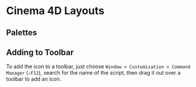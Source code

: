 # Cinema 4D Layouts

## Palettes

## Adding to Toolbar

To add the icon to a toolbar, just choose `Window > Customization > Command Manager` (`⇧F12`), search for the name of the script, then drag it out over a toolbar to add an icon.

